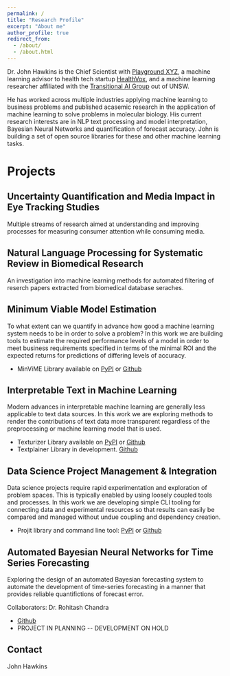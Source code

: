 ```yaml
---
permalink: /
title: "Research Profile"
excerpt: "About me"
author_profile: true
redirect_from: 
  - /about/
  - /about.html
---
```

 
Dr. John Hawkins is the Chief Scientist with [Playground XYZ](https://playground.xyz/), a machine learning advisor to health tech startup [HealthVox](https://www.linkedin.com/company/healthvox/), and a machine learning researcher affiliated with the [Transitional AI Group](http://trans-ai.github.io) out of UNSW. 

He has worked across multiple industries applying machine learning to business problems and published acasemic research in the application of machine learning to solve problems in molecular biology. His current research interests are in NLP text processing and model interpretation, Bayesian Neural Networks and quantification of forecast accuracy.
John is building a set of open source libraries for these and other machine learning tasks. 


Projects
==============

## Uncertainty Quantification and Media Impact in Eye Tracking Studies

Multiple streams of research aimed at understanding and improving processes for
measuring consumer attention while consuming media.

## Natural Language Processing for Systematic Review in Biomedical Research

An investigation into machine learning methods for automated filtering of reserch
papers extracted from biomedical database seraches.

## Minimum Viable Model Estimation

To what extent can we quantify in advance how good a machine learning system needs to be in order to solve a 
problem? In this work we are building tools to estimate the required performance levels of a model in order
to meet business requirements specified in terms of the minimal ROI and the expected returns for predictions
of differing levels of accuracy.

* MinViME Library available on [PyPI](https://pypi.org/project/minvime/) or [Github](https://github.com/john-hawkins/minvime)


## Interpretable Text in Machine Learning

Modern advances in interpretable machine learning are generally less applicable to text data sources.
In this work we are exploring methods to render the contributions of text data more transparent regardless
of the preprocessing or machine learning model that is used.

* Texturizer Library available on [PyPI](https://pypi.org/project/texturizer/) or [Github](https://github.com/john-hawkins/texturizer)
* Textplainer Library in development. [Github](https://github.com/john-hawkins/textplainer)


## Data Science Project Management & Integration 

Data science projects require rapid experimentation and exploration of problem spaces. This is typically enabled by using
loosely coupled tools and processes. In this work we are developing simple CLI tooling for connecting data and experimental
resources so that results can easily be compared and managed without undue coupling and dependency creation.

* Projit library and command line tool: [PyPI](https://pypi.org/project/projit/) or [Github](https://github.com/john-hawkins/projit)


## Automated Bayesian Neural Networks for Time Series Forecasting

Exploring the design of an automated Bayesian forecasting system to automate the development of time-series
forecasting in a manner that provides reliable quantifictions of forecast error.

Collaborators: Dr. Rohitash Chandra 
* [Github](https://github.com/john-hawkins/autobayes)
* PROJECT IN PLANNING -- DEVELOPMENT ON HOLD

Contact
-------
John Hawkins


